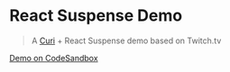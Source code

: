 # React Suspense Demo

> A [Curi](https://curi.js.org) + React Suspense demo based on Twitch.tv

[Demo on CodeSandbox](https://codesandbox.io/s/github/pshrmn/curi-react-suspense-demo)
